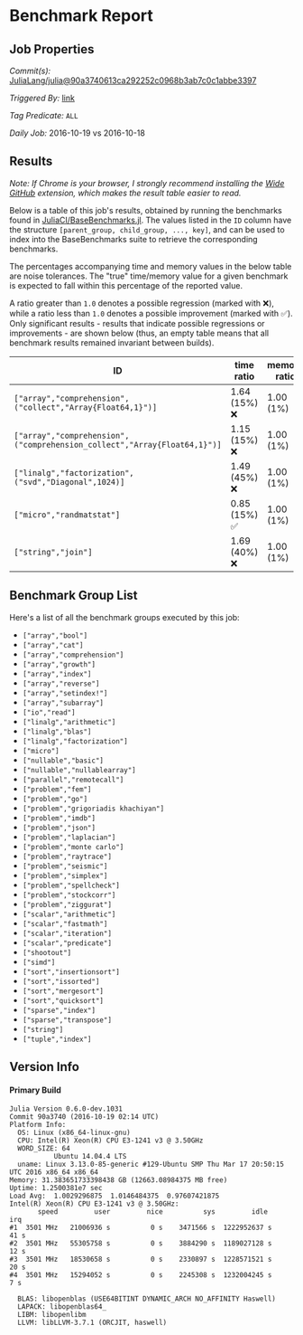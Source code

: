 # Benchmark Report

## Job Properties

*Commit(s):* [JuliaLang/julia@90a3740613ca292252c0968b3ab7c0c1abbe3397](https://github.com/JuliaLang/julia/commit/90a3740613ca292252c0968b3ab7c0c1abbe3397)

*Triggered By:* [link](https://github.com/JuliaLang/julia/commit/90a3740613ca292252c0968b3ab7c0c1abbe3397#commitcomment-19479360)

*Tag Predicate:* `ALL`

*Daily Job:* 2016-10-19 vs 2016-10-18

## Results

*Note: If Chrome is your browser, I strongly recommend installing the [Wide GitHub](https://chrome.google.com/webstore/detail/wide-github/kaalofacklcidaampbokdplbklpeldpj?hl=en)
extension, which makes the result table easier to read.*

Below is a table of this job's results, obtained by running the benchmarks found in
[JuliaCI/BaseBenchmarks.jl](https://github.com/JuliaCI/BaseBenchmarks.jl). The values
listed in the `ID` column have the structure `[parent_group, child_group, ..., key]`,
and can be used to index into the BaseBenchmarks suite to retrieve the corresponding
benchmarks.

The percentages accompanying time and memory values in the below table are noise tolerances. The "true"
time/memory value for a given benchmark is expected to fall within this percentage of the reported value.

A ratio greater than `1.0` denotes a possible regression (marked with :x:), while a ratio less
than `1.0` denotes a possible improvement (marked with :white_check_mark:). Only significant results - results
that indicate possible regressions or improvements - are shown below (thus, an empty table means that all
benchmark results remained invariant between builds).

| ID | time ratio | memory ratio |
|----|------------|--------------|
| `["array","comprehension",("collect","Array{Float64,1}")]` | 1.64 (15%) :x: | 1.00 (1%)  |
| `["array","comprehension",("comprehension_collect","Array{Float64,1}")]` | 1.15 (15%) :x: | 1.00 (1%)  |
| `["linalg","factorization",("svd","Diagonal",1024)]` | 1.49 (45%) :x: | 1.00 (1%)  |
| `["micro","randmatstat"]` | 0.85 (15%) :white_check_mark: | 1.00 (1%)  |
| `["string","join"]` | 1.69 (40%) :x: | 1.00 (1%)  |

## Benchmark Group List

Here's a list of all the benchmark groups executed by this job:

- `["array","bool"]`
- `["array","cat"]`
- `["array","comprehension"]`
- `["array","growth"]`
- `["array","index"]`
- `["array","reverse"]`
- `["array","setindex!"]`
- `["array","subarray"]`
- `["io","read"]`
- `["linalg","arithmetic"]`
- `["linalg","blas"]`
- `["linalg","factorization"]`
- `["micro"]`
- `["nullable","basic"]`
- `["nullable","nullablearray"]`
- `["parallel","remotecall"]`
- `["problem","fem"]`
- `["problem","go"]`
- `["problem","grigoriadis khachiyan"]`
- `["problem","imdb"]`
- `["problem","json"]`
- `["problem","laplacian"]`
- `["problem","monte carlo"]`
- `["problem","raytrace"]`
- `["problem","seismic"]`
- `["problem","simplex"]`
- `["problem","spellcheck"]`
- `["problem","stockcorr"]`
- `["problem","ziggurat"]`
- `["scalar","arithmetic"]`
- `["scalar","fastmath"]`
- `["scalar","iteration"]`
- `["scalar","predicate"]`
- `["shootout"]`
- `["simd"]`
- `["sort","insertionsort"]`
- `["sort","issorted"]`
- `["sort","mergesort"]`
- `["sort","quicksort"]`
- `["sparse","index"]`
- `["sparse","transpose"]`
- `["string"]`
- `["tuple","index"]`

## Version Info

#### Primary Build

```
Julia Version 0.6.0-dev.1031
Commit 90a3740 (2016-10-19 02:14 UTC)
Platform Info:
  OS: Linux (x86_64-linux-gnu)
  CPU: Intel(R) Xeon(R) CPU E3-1241 v3 @ 3.50GHz
  WORD_SIZE: 64
           Ubuntu 14.04.4 LTS
  uname: Linux 3.13.0-85-generic #129-Ubuntu SMP Thu Mar 17 20:50:15 UTC 2016 x86_64 x86_64
Memory: 31.383651733398438 GB (12663.08984375 MB free)
Uptime: 1.2500381e7 sec
Load Avg:  1.0029296875  1.0146484375  0.97607421875
Intel(R) Xeon(R) CPU E3-1241 v3 @ 3.50GHz: 
       speed         user         nice          sys         idle          irq
#1  3501 MHz   21006936 s          0 s    3471566 s  1222952637 s         41 s
#2  3501 MHz   55305758 s          0 s    3884290 s  1189027128 s         12 s
#3  3501 MHz   18530658 s          0 s    2330897 s  1228571521 s         20 s
#4  3501 MHz   15294052 s          0 s    2245308 s  1232004245 s          7 s

  BLAS: libopenblas (USE64BITINT DYNAMIC_ARCH NO_AFFINITY Haswell)
  LAPACK: libopenblas64_
  LIBM: libopenlibm
  LLVM: libLLVM-3.7.1 (ORCJIT, haswell)

```
